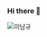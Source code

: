 ### Hi there 👋
![이남규](https://github.com/tph7897/tph7897/assets/132332533/25e40431-4b69-4916-a316-d8877adc8ce6)

<!--
**tph7897/tph7897** is a ✨ _special_ ✨ repository because its `README.md` (this file) appears on your GitHub profile.

Here are some ideas to get you started:

- 🔭 I’m currently working on ...
- 🌱 I’m currently learning ...
- 👯 I’m looking to collaborate on ...
- 🤔 I’m looking for help with ...
- 💬 Ask me about ...
- 📫 How to reach me: ...
- 😄 Pronouns: ...
- ⚡ Fun fact: ...
-->
